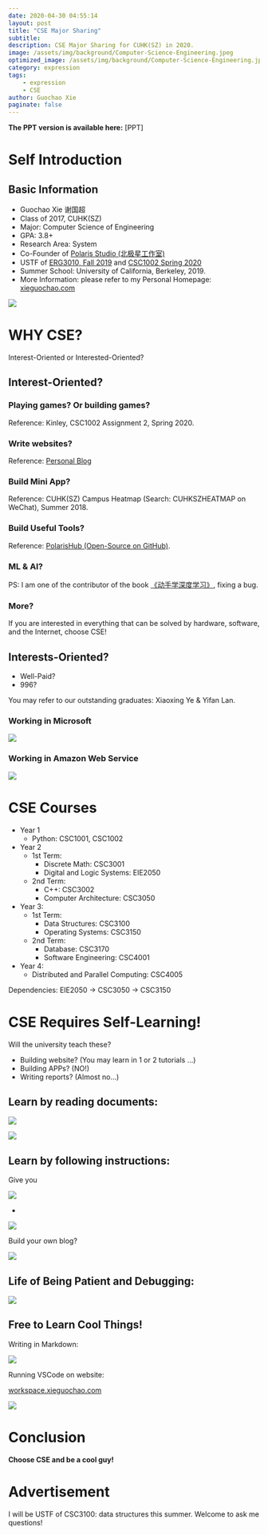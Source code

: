 ```yaml
---
date: 2020-04-30 04:55:14
layout: post
title: "CSE Major Sharing"
subtitle:
description: CSE Major Sharing for CUHK(SZ) in 2020.
image: /assets/img/background/Computer-Science-Engineering.jpeg
optimized_image: /assets/img/background/Computer-Science-Engineering.jpeg
category: expression
tags:
    - expression
    - CSE
author: Guochao Xie
paginate: false
---
```


**The PPT version is available here:** [PPT]

# Self Introduction

## Basic Information

- Guochao Xie 谢国超
- Class of 2017, CUHK(SZ)
- Major: Computer Science of Engineering
- GPA: 3.8+
- Research Area: System
- Co-Founder of [Polaris Studio (北极星工作室)](http://polarisstudio.cn/)
- USTF of [ERG3010, Fall 2019](https://xieguochao.com/teaching/2019-fall-ERG3010) and [CSC1002 Spring 2020](https://xieguochao.com/teaching/2020-spring-CSC1002)
- Summer School: University of California, Berkeley, 2019.
- More Information: please refer to my Personal Homepage: [xieguochao.com](https://xieguochao.com/)

![](/assets/img/contents/qrcode-homepage.png)

# WHY CSE?

Interest-Oriented or Interested-Oriented?

## Interest-Oriented?

### Playing games? Or building games?

[](/assets/img/contents/snake.jpg)

Reference: Kinley, CSC1002 Assignment 2, Spring 2020.

### Write websites?

[](/assets/img/contents/blog.jpg)

Reference: [Personal Blog](https://blog.xieguochao.com/)

### Build Mini App?

[](/assets/img/contents/heatmap.jpg)

Reference: CUHK(SZ) Campus Heatmap (Search: CUHKSZHEATMAP on WeChat), Summer 2018.

### Build Useful Tools?

[](/assets/img/contents/phub.jpg)

Reference: [PolarisHub (Open-Source on GitHub)](https://github.com/XieGuochao/polarishub_flask).

### ML & AI?

[](https://zh.gluon.ai/_images/frontpage/front.png)

PS: I am one of the contributor of the book [《动手学深度学习》](https://github.com/d2l-ai/d2l-zh), fixing a bug.

### More?

If you are interested in everything that can be solved by hardware, software, and the Internet, choose CSE!

## Interests-Oriented?

- Well-Paid?
- 996?

You may refer to our outstanding graduates: Xiaoxing Ye & Yifan Lan.

### Working in Microsoft

[![](/assets/img/contents/bilibili-ye.jpg)](https://www.bilibili.com/video/BV1r7411u7h5)

### Working in Amazon Web Service

[![](/assets/img/contents/bilibili-lan.jpg)](https://www.bilibili.com/video/BV1B7411u7QT)

# CSE Courses

- Year 1
  - Python: CSC1001, CSC1002
- Year 2
  - 1st Term:
    - Discrete Math: CSC3001
    - Digital and Logic Systems: EIE2050
  - 2nd Term:
    - C++: CSC3002
    - Computer Architecture: CSC3050
- Year 3:
  - 1st Term:
    - Data Structures: CSC3100
    - Operating Systems: CSC3150
  - 2nd Term:
    - Database: CSC3170
    - Software Engineering: CSC4001
- Year 4:
  - Distributed and Parallel Computing: CSC4005

Dependencies: EIE2050 -> CSC3050 -> CSC3150

# CSE Requires Self-Learning!

Will the university teach these?

- Building website? (You may learn in 1 or 2 tutorials ...)
- Building APPs? (NO!)
- Writing reports? (Almost no...)

## Learn by reading documents:

![](/assets/img/contents/numpy1.jpg)

![](/assets/img/contents/numpy2.jpg)


## Learn by following instructions:

Give you 

![](/assets/img/contents/jekflix.jpg)

+

![](/assets/img/contents/jekflix2.jpg)

Build your own blog?

![](/assets/img/contents/blog.jpg)

## Life of Being Patient and Debugging:

![](/assets/img/contents/debug.jpg)

## Free to Learn Cool Things!

Writing in Markdown:

![](/assets/img/contents/write-in-markdown.png)

Running VSCode on website:

[workspace.xieguochao.com](https://workspace.xieguochao.com/)

![](/assets/img/contents/workspace.jpg)

# Conclusion

**Choose CSE and be a cool guy!**

# Advertisement

I will be USTF of CSC3100: data structures this summer. Welcome to ask me questions!
